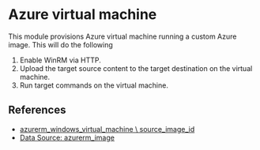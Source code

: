 # Azure virtual machine

This module provisions Azure virtual machine running a custom Azure image. This will do the following

1. Enable WinRM via HTTP.
2. Upload the target source content to the target destination on the virtual machine.
3. Run target commands on the virtual machine.

## References

- [azurerm_windows_virtual_machine \ source_image_id](https://registry.terraform.io/providers/hashicorp/azurerm/latest/docs/resources/windows_virtual_machine#source_image_id)
- [Data Source: azurerm_image](https://registry.terraform.io/providers/hashicorp/azurerm/latest/docs/data-sources/image)
